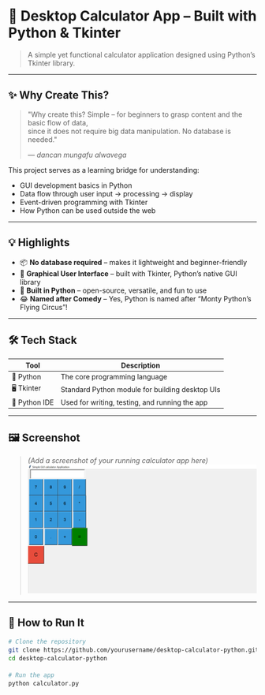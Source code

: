 # 🧮 Desktop Calculator App – Built with Python & Tkinter

> A simple yet functional calculator application designed using Python’s Tkinter library.

---

## ✨ Why Create This?

> "Why create this? Simple – for beginners to grasp content and the basic flow of data,  
since it does not require big data manipulation. No database is needed."  
> 
> — *dancan mungafu alwavega*

This project serves as a learning bridge for understanding:

- GUI development basics in Python
- Data flow through user input → processing → display
- Event-driven programming with Tkinter
- How Python can be used outside the web

---

## 💡 Highlights

- 📦 **No database required** – makes it lightweight and beginner-friendly  
- 🎨 **Graphical User Interface** – built with Tkinter, Python’s native GUI library  
- 🐍 **Built in Python** – open-source, versatile, and fun to use  
- 😂 **Named after Comedy** – Yes, Python is named after “Monty Python’s Flying Circus”!

---

## 🛠 Tech Stack

| Tool | Description |
|------|-------------|
| 🐍 Python | The core programming language |
| 🖥 Tkinter | Standard Python module for building desktop UIs |
| 🧠 Python IDE | Used for writing, testing, and running the app |

---

## 🖼 Screenshot

> *(Add a screenshot of your running calculator app here)*  
![Calculator Screenshot](screenshot1/screenshot.png)

---

## 🚀 How to Run It

```bash
# Clone the repository
git clone https://github.com/yourusername/desktop-calculator-python.git
cd desktop-calculator-python

# Run the app
python calculator.py
